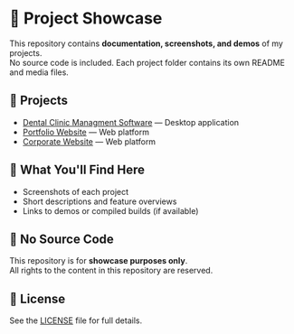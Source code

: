 # 🎨 Project Showcase

This repository contains **documentation, screenshots, and demos** of my projects.  
No source code is included. Each project folder contains its own README and media files.

## 📂 Projects
- [Dental Clinic Managment Software](Dental/README.md) — Desktop application
- [Portfolio Website](Portfolio/README.md) — Web platform
- [Corporate Website](Corporate/README.md) — Web platform

## 📸 What You'll Find Here
- Screenshots of each project
- Short descriptions and feature overviews
- Links to demos or compiled builds (if available)

## 🚫 No Source Code
This repository is for **showcase purposes only**.  
All rights to the content in this repository are reserved.

## 📜 License
See the [LICENSE](LICENSE) file for full details.

